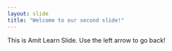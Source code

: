 ```yaml
---
layout: slide
title: "Welcome to our second slide!"
---
```

This is Amit Learn Slide.
Use the left arrow to go back!